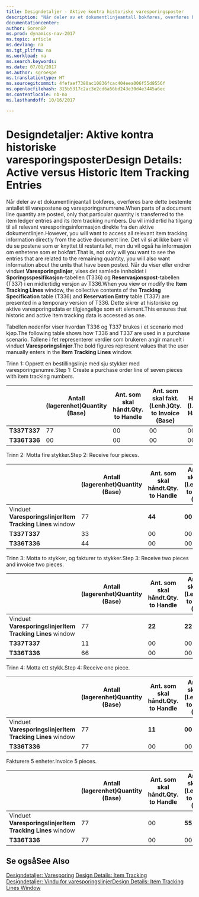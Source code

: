 ```yaml
---
title: Designdetaljer - Aktive kontra historiske varesporingsposter
description: "Når deler av et dokumentlinjeantall bokføres, overføres bare dette bestemte antallet til varepostene og varesporingsnumrene. Du vil imidlertid ha tilgang til all relevant varesporingsinformasjon direkte fra den aktive dokumentlinjen. Det vil si at ikke bare vil du se postene som er knyttet til restantallet, men du vil også ha informasjon om enhetene som er bokført. Når du viser eller endrer vinduet **Varesporingslinjer**, vises det samlede innholdet i **Sporingsspesifikasjon**-tabellen (T336) og **Reservasjonspost**-tabellen (T337) i en midlertidig versjon av T336. Dette sikrer at historiske og aktive varesporingsdata er tilgjengelige som ett element."
documentationcenter: 
author: SorenGP
ms.prod: dynamics-nav-2017
ms.topic: article
ms.devlang: na
ms.tgt_pltfrm: na
ms.workload: na
ms.search.keywords: 
ms.date: 07/01/2017
ms.author: sgroespe
ms.translationtype: HT
ms.sourcegitcommit: 4fefaef7380ac10836fcac404eea006f55d8556f
ms.openlocfilehash: 315b5317c2ac3e2cd6a56bd243e30d4e3445a6ec
ms.contentlocale: nb-no
ms.lasthandoff: 10/16/2017

---
```

# <a name="design-details-active-versus-historic-item-tracking-entries"></a><span data-ttu-id="a2359-107">Designdetaljer: Aktive kontra historiske varesporingsposter</span><span class="sxs-lookup"><span data-stu-id="a2359-107">Design Details: Active versus Historic Item Tracking Entries</span></span>
<span data-ttu-id="a2359-108">Når deler av et dokumentlinjeantall bokføres, overføres bare dette bestemte antallet til varepostene og varesporingsnumrene.</span><span class="sxs-lookup"><span data-stu-id="a2359-108">When parts of a document line quantity are posted, only that particular quantity is transferred to the item ledger entries and its item tracking numbers.</span></span> <span data-ttu-id="a2359-109">Du vil imidlertid ha tilgang til all relevant varesporingsinformasjon direkte fra den aktive dokumentlinjen.</span><span class="sxs-lookup"><span data-stu-id="a2359-109">However, you will want to access all relevant item tracking information directly from the active document line.</span></span> <span data-ttu-id="a2359-110">Det vil si at ikke bare vil du se postene som er knyttet til restantallet, men du vil også ha informasjon om enhetene som er bokført.</span><span class="sxs-lookup"><span data-stu-id="a2359-110">That is, not only will you want to see the entries that are related to the remaining quantity, you will also want information about the units that have been posted.</span></span> <span data-ttu-id="a2359-111">Når du viser eller endrer vinduet **Varesporingslinjer**, vises det samlede innholdet i **Sporingsspesifikasjon**-tabellen (T336) og **Reservasjonspost**-tabellen (T337) i en midlertidig versjon av T336.</span><span class="sxs-lookup"><span data-stu-id="a2359-111">When you view or modify the **Item Tracking Lines** window, the collective contents of the **Tracking Specification** table (T336) and **Reservation Entry** table (T337) are presented in a temporary version of T336.</span></span> <span data-ttu-id="a2359-112">Dette sikrer at historiske og aktive varesporingsdata er tilgjengelige som ett element.</span><span class="sxs-lookup"><span data-stu-id="a2359-112">This ensures that historic and active item tracking data is accessed as one.</span></span>  

 <span data-ttu-id="a2359-113">Tabellen nedenfor viser hvordan T336 og T337 brukes i et scenario med kjøp.</span><span class="sxs-lookup"><span data-stu-id="a2359-113">The following table shows how T336 and T337 are used in a purchase scenario.</span></span> <span data-ttu-id="a2359-114">Tallene i fet representerer verdier som brukeren angir manuelt i vinduet **Varesporingslinjer**.</span><span class="sxs-lookup"><span data-stu-id="a2359-114">The bold figures represent values that the user manually enters in the **Item Tracking Lines** window.</span></span>  

 <span data-ttu-id="a2359-115">Trinn 1: Opprett en bestillingslinje med sju stykker med varesporingsnumre.</span><span class="sxs-lookup"><span data-stu-id="a2359-115">Step 1: Create a purchase order line of seven pieces with item tracking numbers.</span></span>  

||<span data-ttu-id="a2359-116">**Antall (lagerenhet)**</span><span class="sxs-lookup"><span data-stu-id="a2359-116">**Quantity (Base)**</span></span>|<span data-ttu-id="a2359-117">**Ant. som skal håndt.**</span><span class="sxs-lookup"><span data-stu-id="a2359-117">**Qty. to Handle**</span></span>|<span data-ttu-id="a2359-118">**Ant. som skal fakt. (l.enh.)**</span><span class="sxs-lookup"><span data-stu-id="a2359-118">**Qty. to Invoice (Base)**</span></span>|<span data-ttu-id="a2359-119">**Håndtert antall (l.enh.)**</span><span class="sxs-lookup"><span data-stu-id="a2359-119">**Quantity Handled (Base)**</span></span>|<span data-ttu-id="a2359-120">**Fakturert antall (l.enh.)**</span><span class="sxs-lookup"><span data-stu-id="a2359-120">**Quantity Invoiced (Base)**</span></span>|  
|-|----------------------------------------------|--------------------------------------------|------------------------------------------------------|-------------------------------------------------------|--------------------------------------------------------|  
|<span data-ttu-id="a2359-121">**T337**</span><span class="sxs-lookup"><span data-stu-id="a2359-121">**T337**</span></span>|<span data-ttu-id="a2359-122">7</span><span class="sxs-lookup"><span data-stu-id="a2359-122">7</span></span>|<span data-ttu-id="a2359-123">0</span><span class="sxs-lookup"><span data-stu-id="a2359-123">0</span></span>|<span data-ttu-id="a2359-124">0</span><span class="sxs-lookup"><span data-stu-id="a2359-124">0</span></span>|<span data-ttu-id="a2359-125">0</span><span class="sxs-lookup"><span data-stu-id="a2359-125">0</span></span>|<span data-ttu-id="a2359-126">0</span><span class="sxs-lookup"><span data-stu-id="a2359-126">0</span></span>|  
|<span data-ttu-id="a2359-127">**T336**</span><span class="sxs-lookup"><span data-stu-id="a2359-127">**T336**</span></span>|<span data-ttu-id="a2359-128">0</span><span class="sxs-lookup"><span data-stu-id="a2359-128">0</span></span>|<span data-ttu-id="a2359-129">0</span><span class="sxs-lookup"><span data-stu-id="a2359-129">0</span></span>|<span data-ttu-id="a2359-130">0</span><span class="sxs-lookup"><span data-stu-id="a2359-130">0</span></span>|<span data-ttu-id="a2359-131">0</span><span class="sxs-lookup"><span data-stu-id="a2359-131">0</span></span>|<span data-ttu-id="a2359-132">0</span><span class="sxs-lookup"><span data-stu-id="a2359-132">0</span></span>|  

 <span data-ttu-id="a2359-133">Trinn 2: Motta fire stykker.</span><span class="sxs-lookup"><span data-stu-id="a2359-133">Step 2: Receive four pieces.</span></span>  

||<span data-ttu-id="a2359-134">**Antall (lagerenhet)**</span><span class="sxs-lookup"><span data-stu-id="a2359-134">**Quantity (Base)**</span></span>|<span data-ttu-id="a2359-135">**Ant. som skal håndt.**</span><span class="sxs-lookup"><span data-stu-id="a2359-135">**Qty. to Handle**</span></span>|<span data-ttu-id="a2359-136">**Ant. som skal fakt. (l.enh.)**</span><span class="sxs-lookup"><span data-stu-id="a2359-136">**Qty. to Invoice (Base)**</span></span>|<span data-ttu-id="a2359-137">**Håndtert antall (l.enh.)**</span><span class="sxs-lookup"><span data-stu-id="a2359-137">**Quantity Handled (Base)**</span></span>|<span data-ttu-id="a2359-138">**Fakturert antall (l.enh.)**</span><span class="sxs-lookup"><span data-stu-id="a2359-138">**Quantity Invoiced (Base)**</span></span>|  
|-|----------------------------------------------|--------------------------------------------|------------------------------------------------------|-------------------------------------------------------|--------------------------------------------------------|  
|<span data-ttu-id="a2359-139">Vinduet **Varesporingslinjer**</span><span class="sxs-lookup"><span data-stu-id="a2359-139">**Item Tracking Lines** window</span></span>|<span data-ttu-id="a2359-140">7</span><span class="sxs-lookup"><span data-stu-id="a2359-140">7</span></span>|<span data-ttu-id="a2359-141">**4**</span><span class="sxs-lookup"><span data-stu-id="a2359-141">**4**</span></span>|<span data-ttu-id="a2359-142">**0**</span><span class="sxs-lookup"><span data-stu-id="a2359-142">**0**</span></span>|<span data-ttu-id="a2359-143">0</span><span class="sxs-lookup"><span data-stu-id="a2359-143">0</span></span>|<span data-ttu-id="a2359-144">0</span><span class="sxs-lookup"><span data-stu-id="a2359-144">0</span></span>|  
|<span data-ttu-id="a2359-145">**T337**</span><span class="sxs-lookup"><span data-stu-id="a2359-145">**T337**</span></span>|<span data-ttu-id="a2359-146">3</span><span class="sxs-lookup"><span data-stu-id="a2359-146">3</span></span>|<span data-ttu-id="a2359-147">0</span><span class="sxs-lookup"><span data-stu-id="a2359-147">0</span></span>|<span data-ttu-id="a2359-148">0</span><span class="sxs-lookup"><span data-stu-id="a2359-148">0</span></span>|<span data-ttu-id="a2359-149">0</span><span class="sxs-lookup"><span data-stu-id="a2359-149">0</span></span>|<span data-ttu-id="a2359-150">0</span><span class="sxs-lookup"><span data-stu-id="a2359-150">0</span></span>|  
|<span data-ttu-id="a2359-151">**T336**</span><span class="sxs-lookup"><span data-stu-id="a2359-151">**T336**</span></span>|<span data-ttu-id="a2359-152">4</span><span class="sxs-lookup"><span data-stu-id="a2359-152">4</span></span>|<span data-ttu-id="a2359-153">0</span><span class="sxs-lookup"><span data-stu-id="a2359-153">0</span></span>|<span data-ttu-id="a2359-154">0</span><span class="sxs-lookup"><span data-stu-id="a2359-154">0</span></span>|<span data-ttu-id="a2359-155">4</span><span class="sxs-lookup"><span data-stu-id="a2359-155">4</span></span>|<span data-ttu-id="a2359-156">0</span><span class="sxs-lookup"><span data-stu-id="a2359-156">0</span></span>|  

 <span data-ttu-id="a2359-157">Trinn 3: Motta to stykker, og fakturer to stykker.</span><span class="sxs-lookup"><span data-stu-id="a2359-157">Step 3: Receive two pieces and invoice two pieces.</span></span>  

||<span data-ttu-id="a2359-158">**Antall (lagerenhet)**</span><span class="sxs-lookup"><span data-stu-id="a2359-158">**Quantity (Base)**</span></span>|<span data-ttu-id="a2359-159">**Ant. som skal håndt.**</span><span class="sxs-lookup"><span data-stu-id="a2359-159">**Qty. to Handle**</span></span>|<span data-ttu-id="a2359-160">**Ant. som skal fakt. (l.enh.)**</span><span class="sxs-lookup"><span data-stu-id="a2359-160">**Qty. to Invoice (Base)**</span></span>|<span data-ttu-id="a2359-161">**Håndtert antall (l.enh.)**</span><span class="sxs-lookup"><span data-stu-id="a2359-161">**Quantity Handled (Base)**</span></span>|<span data-ttu-id="a2359-162">**Fakturert antall (l.enh.)**</span><span class="sxs-lookup"><span data-stu-id="a2359-162">**Quantity Invoiced (Base)**</span></span>|  
|-|----------------------------------------------|--------------------------------------------|------------------------------------------------------|-------------------------------------------------------|--------------------------------------------------------|  
|<span data-ttu-id="a2359-163">Vinduet **Varesporingslinjer**</span><span class="sxs-lookup"><span data-stu-id="a2359-163">**Item Tracking Lines** window</span></span>|<span data-ttu-id="a2359-164">7</span><span class="sxs-lookup"><span data-stu-id="a2359-164">7</span></span>|<span data-ttu-id="a2359-165">**2**</span><span class="sxs-lookup"><span data-stu-id="a2359-165">**2**</span></span>|<span data-ttu-id="a2359-166">**2**</span><span class="sxs-lookup"><span data-stu-id="a2359-166">**2**</span></span>|<span data-ttu-id="a2359-167">4</span><span class="sxs-lookup"><span data-stu-id="a2359-167">4</span></span>|<span data-ttu-id="a2359-168">0</span><span class="sxs-lookup"><span data-stu-id="a2359-168">0</span></span>|  
|<span data-ttu-id="a2359-169">**T337**</span><span class="sxs-lookup"><span data-stu-id="a2359-169">**T337**</span></span>|<span data-ttu-id="a2359-170">1</span><span class="sxs-lookup"><span data-stu-id="a2359-170">1</span></span>|<span data-ttu-id="a2359-171">0</span><span class="sxs-lookup"><span data-stu-id="a2359-171">0</span></span>|<span data-ttu-id="a2359-172">0</span><span class="sxs-lookup"><span data-stu-id="a2359-172">0</span></span>|<span data-ttu-id="a2359-173">0</span><span class="sxs-lookup"><span data-stu-id="a2359-173">0</span></span>|<span data-ttu-id="a2359-174">0</span><span class="sxs-lookup"><span data-stu-id="a2359-174">0</span></span>|  
|<span data-ttu-id="a2359-175">**T336**</span><span class="sxs-lookup"><span data-stu-id="a2359-175">**T336**</span></span>|<span data-ttu-id="a2359-176">6</span><span class="sxs-lookup"><span data-stu-id="a2359-176">6</span></span>|<span data-ttu-id="a2359-177">0</span><span class="sxs-lookup"><span data-stu-id="a2359-177">0</span></span>|<span data-ttu-id="a2359-178">0</span><span class="sxs-lookup"><span data-stu-id="a2359-178">0</span></span>|<span data-ttu-id="a2359-179">6</span><span class="sxs-lookup"><span data-stu-id="a2359-179">6</span></span>|<span data-ttu-id="a2359-180">2</span><span class="sxs-lookup"><span data-stu-id="a2359-180">2</span></span>|  

 <span data-ttu-id="a2359-181">Trinn 4: Motta ett stykk.</span><span class="sxs-lookup"><span data-stu-id="a2359-181">Step 4: Receive one piece.</span></span>  

||<span data-ttu-id="a2359-182">**Antall (lagerenhet)**</span><span class="sxs-lookup"><span data-stu-id="a2359-182">**Quantity (Base)**</span></span>|<span data-ttu-id="a2359-183">**Ant. som skal håndt.**</span><span class="sxs-lookup"><span data-stu-id="a2359-183">**Qty. to Handle**</span></span>|<span data-ttu-id="a2359-184">**Ant. som skal fakt. (l.enh.)**</span><span class="sxs-lookup"><span data-stu-id="a2359-184">**Qty. to Invoice (Base)**</span></span>|<span data-ttu-id="a2359-185">**Håndtert antall (l.enh.)**</span><span class="sxs-lookup"><span data-stu-id="a2359-185">**Quantity Handled (Base)**</span></span>|<span data-ttu-id="a2359-186">**Fakturert antall (l.enh.)**</span><span class="sxs-lookup"><span data-stu-id="a2359-186">**Quantity Invoiced (Base)**</span></span>|  
|-|----------------------------------------------|--------------------------------------------|------------------------------------------------------|-------------------------------------------------------|--------------------------------------------------------|  
|<span data-ttu-id="a2359-187">Vinduet **Varesporingslinjer**</span><span class="sxs-lookup"><span data-stu-id="a2359-187">**Item Tracking Lines** window</span></span>|<span data-ttu-id="a2359-188">7</span><span class="sxs-lookup"><span data-stu-id="a2359-188">7</span></span>|<span data-ttu-id="a2359-189">**1**</span><span class="sxs-lookup"><span data-stu-id="a2359-189">**1**</span></span>|<span data-ttu-id="a2359-190">**0**</span><span class="sxs-lookup"><span data-stu-id="a2359-190">**0**</span></span>|<span data-ttu-id="a2359-191">6</span><span class="sxs-lookup"><span data-stu-id="a2359-191">6</span></span>|<span data-ttu-id="a2359-192">2</span><span class="sxs-lookup"><span data-stu-id="a2359-192">2</span></span>|  
|<span data-ttu-id="a2359-193">**T336**</span><span class="sxs-lookup"><span data-stu-id="a2359-193">**T336**</span></span>|<span data-ttu-id="a2359-194">7</span><span class="sxs-lookup"><span data-stu-id="a2359-194">7</span></span>|<span data-ttu-id="a2359-195">0</span><span class="sxs-lookup"><span data-stu-id="a2359-195">0</span></span>|<span data-ttu-id="a2359-196">0</span><span class="sxs-lookup"><span data-stu-id="a2359-196">0</span></span>|<span data-ttu-id="a2359-197">7</span><span class="sxs-lookup"><span data-stu-id="a2359-197">7</span></span>|<span data-ttu-id="a2359-198">2</span><span class="sxs-lookup"><span data-stu-id="a2359-198">2</span></span>|  

 <span data-ttu-id="a2359-199">Fakturere 5 enheter.</span><span class="sxs-lookup"><span data-stu-id="a2359-199">Invoice 5 pieces.</span></span>  

||<span data-ttu-id="a2359-200">**Antall (lagerenhet)**</span><span class="sxs-lookup"><span data-stu-id="a2359-200">**Quantity (Base)**</span></span>|<span data-ttu-id="a2359-201">**Ant. som skal håndt.**</span><span class="sxs-lookup"><span data-stu-id="a2359-201">**Qty. to Handle**</span></span>|<span data-ttu-id="a2359-202">**Ant. som skal fakt. (l.enh.)**</span><span class="sxs-lookup"><span data-stu-id="a2359-202">**Qty. to Invoice (Base)**</span></span>|<span data-ttu-id="a2359-203">**Håndtert antall (l.enh.)**</span><span class="sxs-lookup"><span data-stu-id="a2359-203">**Quantity Handled (Base)**</span></span>|<span data-ttu-id="a2359-204">**Fakturert antall (l.enh.)**</span><span class="sxs-lookup"><span data-stu-id="a2359-204">**Quantity Invoiced (Base)**</span></span>|  
|-|----------------------------------------------|--------------------------------------------|------------------------------------------------------|-------------------------------------------------------|--------------------------------------------------------|  
|<span data-ttu-id="a2359-205">Vinduet **Varesporingslinjer**</span><span class="sxs-lookup"><span data-stu-id="a2359-205">**Item Tracking Lines** window</span></span>|<span data-ttu-id="a2359-206">7</span><span class="sxs-lookup"><span data-stu-id="a2359-206">7</span></span>|<span data-ttu-id="a2359-207">0</span><span class="sxs-lookup"><span data-stu-id="a2359-207">0</span></span>|<span data-ttu-id="a2359-208">**5**</span><span class="sxs-lookup"><span data-stu-id="a2359-208">**5**</span></span>|<span data-ttu-id="a2359-209">7</span><span class="sxs-lookup"><span data-stu-id="a2359-209">7</span></span>|<span data-ttu-id="a2359-210">2</span><span class="sxs-lookup"><span data-stu-id="a2359-210">2</span></span>|  
|<span data-ttu-id="a2359-211">**T336**</span><span class="sxs-lookup"><span data-stu-id="a2359-211">**T336**</span></span>|<span data-ttu-id="a2359-212">7</span><span class="sxs-lookup"><span data-stu-id="a2359-212">7</span></span>|<span data-ttu-id="a2359-213">0</span><span class="sxs-lookup"><span data-stu-id="a2359-213">0</span></span>|<span data-ttu-id="a2359-214">0</span><span class="sxs-lookup"><span data-stu-id="a2359-214">0</span></span>|<span data-ttu-id="a2359-215">7</span><span class="sxs-lookup"><span data-stu-id="a2359-215">7</span></span>|<span data-ttu-id="a2359-216">7</span><span class="sxs-lookup"><span data-stu-id="a2359-216">7</span></span>|  

## <a name="see-also"></a><span data-ttu-id="a2359-217">Se også</span><span class="sxs-lookup"><span data-stu-id="a2359-217">See Also</span></span>  
 <span data-ttu-id="a2359-218">[Designdetaljer: Varesporing](design-details-item-tracking.md) </span><span class="sxs-lookup"><span data-stu-id="a2359-218">[Design Details: Item Tracking](design-details-item-tracking.md) </span></span>  
 [<span data-ttu-id="a2359-219">Designdetaljer: Vindu for varesporingslinjer</span><span class="sxs-lookup"><span data-stu-id="a2359-219">Design Details: Item Tracking Lines Window</span></span>](design-details-item-tracking-lines-window.md)

